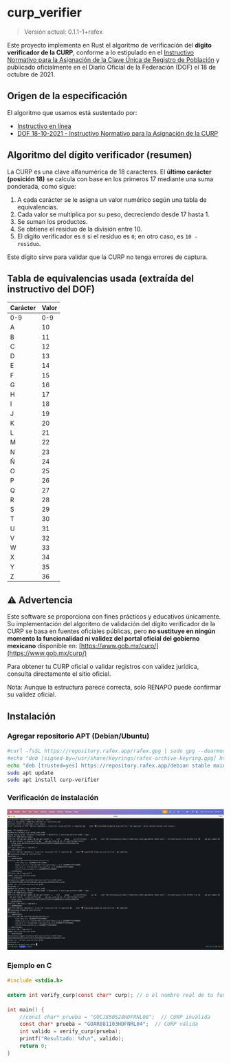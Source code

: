 # curp_verifier

> Versión actual: 0.1.1-1+rafex

Este proyecto implementa en Rust el algoritmo de verificación del **dígito verificador de la CURP**, conforme a lo estipulado en el [Instructivo Normativo para la Asignación de la Clave Única de Registro de Población](https://curp.readthedocs.io/es/latest/instructivo/verificacion.html) y publicado oficialmente en el Diario Oficial de la Federación (DOF) el 18 de octubre de 2021.

## Origen de la especificación

El algoritmo que usamos está sustentado por:
- [Instructivo en línea](https://curp.readthedocs.io/es/latest/instructivo/verificacion.html)
- [DOF 18-10-2021 - Instructivo Normativo para la Asignación de la CURP](https://sre.gob.mx/component/phocadownload/category/2-marco-normativo?download=1116:instructivo-normativo-para-la-asignacion-de-la-clave-unica-de-registro-de-poblacion-dof-18-10-2021-texto-vigente)

## Algoritmo del dígito verificador (resumen)

La CURP es una clave alfanumérica de 18 caracteres. El **último carácter (posición 18)** se calcula con base en los primeros 17 mediante una suma ponderada, como sigue:

1. A cada carácter se le asigna un valor numérico según una tabla de equivalencias.
2. Cada valor se multiplica por su peso, decreciendo desde 17 hasta 1.
3. Se suman los productos.
4. Se obtiene el residuo de la división entre 10.
5. El dígito verificador es `0` si el residuo es `0`; en otro caso, es `10 - residuo`.

Este dígito sirve para validar que la CURP no tenga errores de captura.

## Tabla de equivalencias usada (extraída del instructivo del DOF)

| Carácter | Valor |
|----------|-------|
| 0-9      | 0-9   |
| A        | 10    |
| B        | 11    |
| C        | 12    |
| D        | 13    |
| E        | 14    |
| F        | 15    |
| G        | 16    |
| H        | 17    |
| I        | 18    |
| J        | 19    |
| K        | 20    |
| L        | 21    |
| M        | 22    |
| N        | 23    |
| Ñ        | 24    |
| O        | 25    |
| P        | 26    |
| Q        | 27    |
| R        | 28    |
| S        | 29    |
| T        | 30    |
| U        | 31    |
| V        | 32    |
| W        | 33    |
| X        | 34    |
| Y        | 35    |
| Z        | 36    |

## ⚠️ Advertencia

Este software se proporciona con fines prácticos y educativos únicamente. Su implementación del algoritmo de validación del dígito verificador de la CURP se basa en fuentes oficiales públicas, pero **no sustituye en ningún momento la funcionalidad ni validez del portal oficial del gobierno mexicano** disponible en: [https://www.gob.mx/curp/](https://www.gob.mx/curp/)

Para obtener tu CURP oficial o validar registros con validez jurídica, consulta directamente el sitio oficial.

Nota: Aunque la estructura parece correcta, solo RENAPO puede confirmar su validez oficial.

## Instalación

### Agregar repositorio APT (Debian/Ubuntu)

```bash
#curl -fsSL https://repository.rafex.app/rafex.gpg | sudo gpg --dearmor -o /usr/share/keyrings/rafex-archive-keyring.gpg
#echo "deb [signed-by=/usr/share/keyrings/rafex-archive-keyring.gpg] https://repository.rafex.app/debian stable main" | sudo tee /etc/apt/sources.list.d/rafex.list > /dev/null
echo "deb [trusted=yes] https://repository.rafex.app/debian stable main" > /etc/apt/sources.list.d/rafex.list
sudo apt update
sudo apt install curp-verifier
```

### Verificación de instalación

![Prueba de instalación en Docker](assets/test.png)

### Ejemplo en C

```c
#include <stdio.h>

extern int verify_curp(const char* curp); // o el nombre real de tu función

int main() {
    //const char* prueba = "GOCJ850528HDFRNL08";  // CURP inválida
    const char* prueba = "GOAR881103HDFNRL04";  // CURP válida
    int valido = verify_curp(prueba);
    printf("Resultado: %d\n", valido);
    return 0;
}
```

